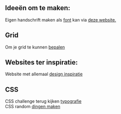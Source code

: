 ## Ideeën om te maken:
Eigen handschrift maken als [font](https://julia-stevens.github.io/i-love-web/experimenten/notebook.html) kan via [deze website.](https://www.calligraphr.com/en/)

## Grid 
Om je grid te kunnen [bepalen](https://grid.layoutit.com/)

## Websites ter inspiratie:
Website met allemaal [design inspiratie](https://dribbble.com/)

## CSS
CSS challenge terug kijken [typografie](https://www.youtube.com/watch?v=TreBK-EyACQ) <br>
CSS random [dingen maken](https://nerdy.dev/6-css-snippets-every-front-end-developer-should-know-in-2025)
